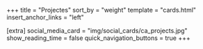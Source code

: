 +++
title = "Projectes"
sort_by = "weight"
template = "cards.html"
insert_anchor_links = "left"

[extra]
social_media_card = "img/social_cards/ca_projects.jpg"
show_reading_time = false
quick_navigation_buttons = true
+++
